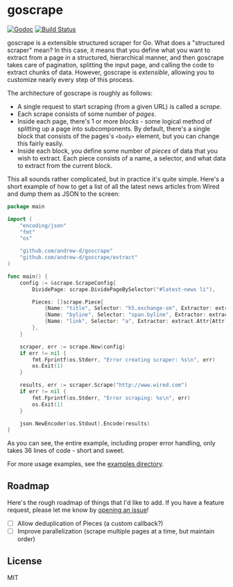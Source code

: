 # goscrape

[![Godoc](http://img.shields.io/badge/godoc-reference-blue.svg?style=flat)](https://godoc.org/github.com/andrew-d/goscrape) [![Build Status](https://travis-ci.org/andrew-d/goscrape.svg?branch=master)](https://travis-ci.org/andrew-d/goscrape)

goscrape is a extensible structured scraper for Go.  What does a "structured
scraper" mean?  In this case, it means that you define what you want to extract
from a page in a structured, hierarchical manner, and then goscrape takes care
of pagination, splitting the input page, and calling the code to extract chunks
of data.  However, goscrape is *extensible*, allowing you to customize nearly
every step of this process.

The architecture of goscrape is roughly as follows:

- A single request to start scraping (from a given URL) is called a *scrape*.
- Each scrape consists of some number of *pages*.
- Inside each page, there's 1 or more *blocks* - some logical method of splitting
  up a page into subcomponents.  By default, there's a single block that consists
	of the pages's `<body>` element, but you can change this fairly easily.
- Inside each block, you define some number of *pieces* of data that you wish
  to extract.  Each piece consists of a name, a selector, and what data to
	extract from the current block.

This all sounds rather complicated, but in practice it's quite simple.  Here's
a short example of how to get a list of all the latest news articles from Wired
and dump them as JSON to the screen:

```go
package main

import (
	"encoding/json"
	"fmt"
	"os"

	"github.com/andrew-d/goscrape"
	"github.com/andrew-d/goscrape/extract"
)

func main() {
	config := &scrape.ScrapeConfig{
		DividePage: scrape.DividePageBySelector("#latest-news li"),

		Pieces: []scrape.Piece{
			{Name: "title", Selector: "h5.exchange-sm", Extractor: extract.Text{}},
			{Name: "byline", Selector: "span.byline", Extractor: extract.Text{}},
			{Name: "link", Selector: "a", Extractor: extract.Attr{Attr: "href"}},
		},
	}

	scraper, err := scrape.New(config)
	if err != nil {
		fmt.Fprintf(os.Stderr, "Error creating scraper: %s\n", err)
		os.Exit(1)
	}

	results, err := scraper.Scrape("http://www.wired.com")
	if err != nil {
		fmt.Fprintf(os.Stderr, "Error scraping: %s\n", err)
		os.Exit(1)
	}

	json.NewEncoder(os.Stdout).Encode(results)
}
```

As you can see, the entire example, including proper error handling, only takes
36 lines of code - short and sweet.

For more usage examples, see the
[examples directory](https://github.com/andrew-d/goscrape/tree/master/_examples).

## Roadmap

Here's the rough roadmap of things that I'd like to add.  If you have a feature
request, please let me know by [opening an issue](https://github.com/andrew-d/goscrape/issues/new)!

- [ ] Allow deduplication of Pieces (a custom callback?)
- [ ] Improve parallelization (scrape multiple pages at a time, but maintain order)

## License

MIT
